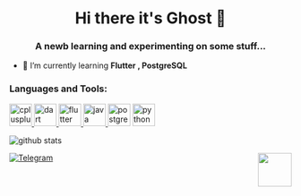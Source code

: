 <h1 align="center">Hi there it's Ghost 🦉</h1>
<h3 align="center">A newb learning and experimenting on some stuff...</h3>

- 🌱 I’m currently learning **Flutter , PostgreSQL**


<h3 align="left">Languages and Tools:</h3>
<p align="left"> <a href="https://www.w3schools.com/cpp/" target="_blank"> 
  <img src="https://devicons.github.io/devicon/devicon.git/icons/cplusplus/cplusplus-original.svg" alt="cplusplus" width="40" height="40"/> </a> <a href="https://dart.dev" target="_blank">
  <img src="https://www.vectorlogo.zone/logos/dartlang/dartlang-icon.svg" alt="dart" width="40" height="40"/> </a> <a href="https://flutter.dev" target="_blank"> 
  <img src="https://www.vectorlogo.zone/logos/flutterio/flutterio-icon.svg" alt="flutter" width="40" height="40"/> </a> <a href="https://www.java.com" target="_blank">
  <img src="https://devicons.github.io/devicon/devicon.git/icons/java/java-original-wordmark.svg" alt="java" width="40" height="40"/> </a>
  <img src="https://devicons.github.io/devicon/devicon.git/icons/postgresql/postgresql-original-wordmark.svg" alt="postgresql" width="40" height="40"/> 
  </a> 
  <a href="https://www.python.org" target="_blank"> 
    <img src="https://devicons.github.io/devicon/devicon.git/icons/python/python-original.svg" alt="python" width="40" height="40"/> </a> </p>



![github stats](https://github-readme-stats.vercel.app/api?username=Ghost-IU&show_icons=true&theme=dark) <br>

[![Telegram](https://img.shields.io/badge/telegram-1b77FF.svg?style=for-the-badge&logo=telegram)](https://t.me/Ghostblade_XD)
<img src="https://media.giphy.com/media/ToMjGplMhvFmZ6GdWCI/giphy.gif" align="right" width="60"/>

